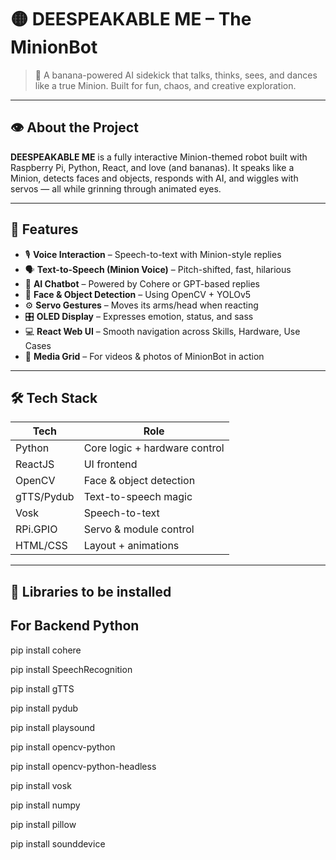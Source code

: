 # 🟡 DEESPEAKABLE ME – The MinionBot

> 🍌 A banana-powered AI sidekick that talks, thinks, sees, and dances like a true Minion. Built for fun, chaos, and creative exploration.

---

## 👁️ About the Project

**DEESPEAKABLE ME** is a fully interactive Minion-themed robot built with Raspberry Pi, Python, React, and love (and bananas). It speaks like a Minion, detects faces and objects, responds with AI, and wiggles with servos — all while grinning through animated eyes.

---

## 🧠 Features

- 🎙️ **Voice Interaction** – Speech-to-text with Minion-style replies
- 🗣️ **Text-to-Speech (Minion Voice)** – Pitch-shifted, fast, hilarious
- 🤖 **AI Chatbot** – Powered by Cohere or GPT-based replies
- 👀 **Face & Object Detection** – Using OpenCV + YOLOv5
- ⚙️ **Servo Gestures** – Moves its arms/head when reacting
- 🎛️ **OLED Display** – Expresses emotion, status, and sass
- 💻 **React Web UI** – Smooth navigation across Skills, Hardware, Use Cases
- 🎥 **Media Grid** – For videos & photos of MinionBot in action

---

## 🛠️ Tech Stack

| Tech        | Role                          |
|-------------|-------------------------------|
| Python      | Core logic + hardware control |
| ReactJS     | UI frontend                   |
| OpenCV      | Face & object detection       |
| gTTS/Pydub  | Text-to-speech magic          |
| Vosk        | Speech-to-text                |
| RPi.GPIO    | Servo & module control        |
| HTML/CSS    | Layout + animations           |

---

## 🧩 Libraries to be installed
 ## For Backend Python 
 
   pip install cohere
  
   pip install SpeechRecognition
    
   pip install gTTS
  
   pip install pydub
   
   pip install playsound
   
   pip install opencv-python
   
   pip install opencv-python-headless
   
   pip install vosk
   
   pip install numpy
   
   pip install pillow
   
   pip install sounddevice



